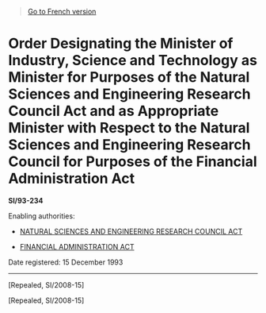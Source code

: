 > [Go to French version](/fr/Règlements/Textes%20réglementaires/93/234.md)

# Order Designating the Minister of Industry, Science and Technology as Minister for Purposes of the Natural Sciences and Engineering Research Council Act and as Appropriate Minister with Respect to the Natural Sciences and Engineering Research Council for Purposes of the Financial Administration Act

**SI/93-234**

Enabling authorities: 
- [NATURAL SCIENCES AND ENGINEERING RESEARCH COUNCIL ACT](/en/Acts/Revised%20Statutes%20of%20Canada/N/N-21.md)

- [FINANCIAL ADMINISTRATION ACT](/en/Acts/Revised%20Statutes%20of%20Canada/F/F-11.md)

Date registered: 15 December 1993

----------


[Repealed, SI/2008-15]

[Repealed, SI/2008-15]


